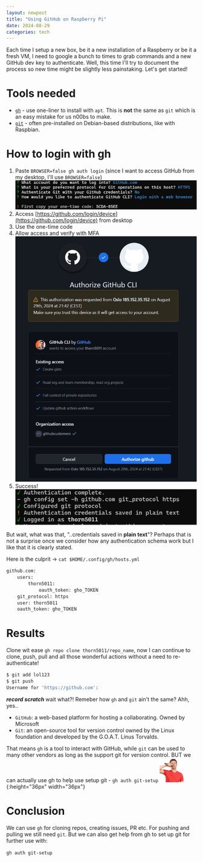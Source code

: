 ```yaml
---
layout: newpost
title: "Using GitHub on Raspberry Pi"
date: 2024-08-29
categories: tech
---
```


Each time I setup a new box, be it a new installation of a Raspberry or be it a fresh VM, I need to google a bunch to times to grab commands and a new GitHub dev key to authenticate. Well, this time I'll try to document the process so new time might be slightly less painstaking. Let's get started!

# Tools needed

- [`gh`](https://github.com/cli/cli?tab=readme-ov-file#linux--bsd) - use one-liner to install with `apt`. This is **not** the same as `git` which is an easy mistake for us n00bs to make. 
- [`git`](https://git-scm.com/book/en/v2/Getting-Started-Installing-Git) - often pre-installed on Debian-based distributions, like with Raspbian.

# How to login with gh

1. Paste `BROWSER=false gh auth login` (since I want to access GitHub from my desktop, I'll use `BROWSER=false`)
   ![github_setup2](../images/blogs/github_setup2.png)
2. Access [https://github.com/login/device](https://github.com/login/device) from desktop
3. Use the one-time code
4. Allow access and verify with MFA
![github_setup1](../images/blogs/github_setup1.png)
1. Success!
![github_setup3](../images/blogs/github_setup3.png)

But wait, what was that, "..credentials saved in **plain text**"? Perhaps that is not a surprise once we consider how any authentication schema work but I like that it is clearly stated.

Here is the culprit -> `cat $HOME/.config/gh/hosts.yml`
```sh
github.com:
    users:
        thorn5011:
            oauth_token: gho_TOKEN
    git_protocol: https
    user: thorn5011
    oauth_token: gho_TOKEN
```


# Results

Clone wit ease `gh repo clone thorn5011/repo_name`, now I can continue to clone, push, pull and all those wonderful actions without a need to re-authenticate! 

```sh
$ git add lol123
$ git push
Username for 'https://github.com':
```
***record scratch*** wait what?! Remeber how `gh` and `git` ain't the same? Ahh, yes..

- `GitHub`: a web-based platform for hosting a collaborating. Owned by Microsoft
- `Git`: an open-source tool for version control owned by the Linux foundation and developed by the G.O.A.T. Linus Torvalds.

That means `gh` is a tool to interact with GitHub, while `git` can be used to many other vendors as long as the support git for version control. BUT we can actually use gh to help use setup git - `gh auth git-setup` ![micdrop](../images/micdrop.gif){:height="36px" width="36px"}



# Conclusion

We can use `gh` for cloning repos, creating issues, PR etc. For pushing and pulling we still need `git`. But we can also get help from gh  to set up git for further use with:

`gh auth git-setup`